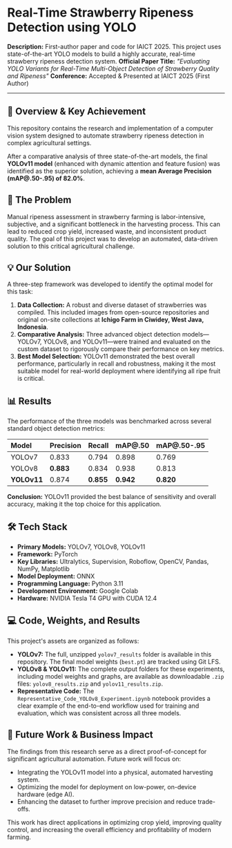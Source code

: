 # Real-Time Strawberry Ripeness Detection using YOLO

**Description:** First-author paper and code for IAICT 2025. This project uses state-of-the-art YOLO models to build a highly accurate, real-time strawberry ripeness detection system.
**Official Paper Title:** *"Evaluating YOLO Variants for Real-Time Multi-Object Detection of Strawberry Quality and Ripeness"*
**Conference:** Accepted & Presented at IAICT 2025 (First Author)

---

## 🌟 Overview & Key Achievement

This repository contains the research and implementation of a computer vision system designed to automate strawberry ripeness detection in complex agricultural settings.

After a comparative analysis of three state-of-the-art models, the final **YOLOv11 model** (enhanced with dynamic attention and feature fusion) was identified as the superior solution, achieving a **mean Average Precision (mAP@.50-.95) of 82.0%**.

## 🎯 The Problem

Manual ripeness assessment in strawberry farming is labor-intensive, subjective, and a significant bottleneck in the harvesting process. This can lead to reduced crop yield, increased waste, and inconsistent product quality. The goal of this project was to develop an automated, data-driven solution to this critical agricultural challenge.

## 💡 Our Solution

A three-step framework was developed to identify the optimal model for this task:

1.  **Data Collection:** A robust and diverse dataset of strawberries was compiled. This included images from open-source repositories and original on-site collections at **Ichigo Farm in Ciwidey, West Java, Indonesia**.
2.  **Comparative Analysis:** Three advanced object detection models—YOLOv7, YOLOv8, and YOLOv11—were trained and evaluated on the custom dataset to rigorously compare their performance on key metrics.
3.  **Best Model Selection:** YOLOv11 demonstrated the best overall performance, particularly in recall and robustness, making it the most suitable model for real-world deployment where identifying all ripe fruit is critical.

## 📊 Results

The performance of the three models was benchmarked across several standard object detection metrics:

| Model   | Precision | Recall | mAP@.50 | mAP@.50-.95 |
| :------ | :-------- | :----- | :------ | :---------- |
| YOLOv7  | 0.833     | 0.794  | 0.898   | 0.769       |
| YOLOv8  | **0.883**  | 0.834  | 0.938   | 0.813       |
| **YOLOv11** | 0.874 | **0.855** | **0.942** | **0.820** |

**Conclusion:** YOLOv11 provided the best balance of sensitivity and overall accuracy, making it the top choice for this application.

## 🛠️ Tech Stack

* **Primary Models:** YOLOv7, YOLOv8, YOLOv11
* **Framework:** PyTorch
* **Key Libraries:** Ultralytics, Supervision, Roboflow, OpenCV, Pandas, NumPy, Matplotlib
* **Model Deployment:** ONNX
* **Programming Language:** Python 3.11
* **Development Environment:** Google Colab
* **Hardware:** NVIDIA Tesla T4 GPU with CUDA 12.4

## 💻 Code, Weights, and Results

This project's assets are organized as follows:

* **YOLOv7:** The full, unzipped `yolov7_results` folder is available in this repository. The final model weights (`best.pt`) are tracked using Git LFS.
* **YOLOv8 & YOLOv11:** The complete output folders for these experiments, including model weights and graphs, are available as downloadable `.zip` files: `yolov8_results.zip` and `yolov11_results.zip`.
* **Representative Code:** The `Representative_Code_YOLOv8_Experiment.ipynb` notebook provides a clear example of the end-to-end workflow used for training and evaluation, which was consistent across all three models.

## 🚀 Future Work & Business Impact

The findings from this research serve as a direct proof-of-concept for significant agricultural automation. Future work will focus on:

* Integrating the YOLOv11 model into a physical, automated harvesting system.
* Optimizing the model for deployment on low-power, on-device hardware (edge AI).
* Enhancing the dataset to further improve precision and reduce trade-offs.

This work has direct applications in optimizing crop yield, improving quality control, and increasing the overall efficiency and profitability of modern farming.
